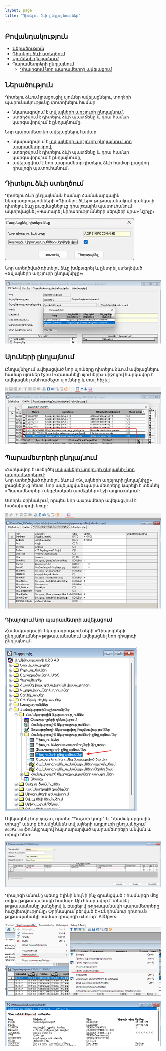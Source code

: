 ```yaml
---
layout: page
title: "Դիտելու ձևի ընդլայնումներ" 
---
```


## Բովանդակություն
* [Ներածություն](#ներածություն)
* [Դիտելու ձևի ստեղծում](#դիտելու-ձևի-ստեղծում)
* [Սյուների ընդլայնում](#սյուների-ընդլայնում)
* [Պարամետրերի ընդլայնում](#պարամետրերի-ընդլայնում)
  * [Դիալոգում նոր պարամետրի ավելացում](#դիալոգում-նոր-պարամետրի-ավելացում)

## Ներածություն

Դիտելու ձևում լրացուցիչ սյուներ ավելացնելու, տողերի պարունակությունը փոփոխելու համար 
- նկարագրվում է [տվյալների աղբյուրի ընդլայնում](ds_extender_guide.md),
- ստեղծվում է դիտելու ձևի պատճենը և դրա համար կարգավորվում է ընդլայնումը։

Նոր պարամետրեր ավելացնելու համար
- նկարագրվում է [տվյալների աղբյուրի ընդլայնում նոր պարամետրորով](ds_extender_param_guide.md),
- ստեղծվում է դիտելու ձևի պատճենը և դրա համար կարգավորվում է ընդլայնումը,
- ավելացվում է նոր պարամետր դիտելու ձևի համար բացվող դիալոգի պատուհանում։

## Դիտելու ձևի ստեղծում

Դիտելու ձևի ընդլայնման համար Համակարգային նկարագրությունների «Դիտելու ձևեր» թղթապանակում ցանկալի դիտելու ձևը բազմացնելուց դիալոգային պատուհանում ակտիվացնել «Կատարել կիրառությունների սերվերի վրա» նշիչը։

![alt pic](view_guide_multiply_view.png)

Նոր ստեղծված դիտելու ձևը խմբագրել և ընտրել ստեղծված «Տվյալների աղբյուրի ընդլայնիչը»։

![alt pic](view_guide_edit_extender.png)

## Սյուների ընդլայնում

Ընդլայնիչում ավելացված նոր սյուները դիտելու ձևում ավելացնելու համար սյուներ էջում «Հասանելի սյուների» միջոցով հարկավոր է ավելացնել անհրաժեշտ սյուները և տալ հիշել։

![alt pic](view_guide_add_extend_columns.png)

## Պարամետրերի ընդլայնում

Հարկավոր է ստեղծել [տվյալների աղբյուրի ընդլայնիչ նոր պարամետրերով](ds_extender_param_guide.md)։  
Նոր ստեղծված դիտելու ձևում «Տվյալների աղբյուրի ընդլայնիչը» լրացնելուց հետո, նոր ավելացված պարամետրերը կարելի է տեսնել «Պարամետրերի սկզբնական արժեքներ» էջի աղյուսակում։

Ստորև օրինակում, որպես նոր պարամետր ավելացվում է հաճախորդի կոդը։

![alt pic](ds_extender_param_guide_extend_params.png)

### Դիալոգում նոր պարամետրի ավելացում

Համակարգային նկարագրությունների «Դիալոգների ընդլայնումներ» թղթապանակում ավելացնել նոր դիալոգի ընդլայնում։

![alt pic](ds_extender_param_guide_dialog_extensions.png)

Ավելացնել նոր դաշտ, որտեղ "Դաշտի կոդը" և "Համակարգային տիպը" պետք է համընկնեն տվյալների աղբյուրի ընդլայնիչում `AddParam` ֆունկցիայով հայտարարված պարամետրերի անվան և տիպի հետ։

![alt pic](ds_extender_param_guide_dialog_extensions_create.png)

Դիալոգի անունը պետք է լինի նույնի ինչ գրանցված է համարգի մեջ տվյալ թղթապանակի համար։ 
Այն հնարավոր է տեսնել թղթապանակը կանչելով և բացելով թղթապանակի պարամետրերը հաշվետվությունը։ 
Օրինակում բերված է «Ընդհանուր դիտում» թղթապանակի համար դիալոգի անունը` AllOpers:

![alt pic](ds_extender_param_guide_folder_param.png)

![alt pic](ds_extender_param_guide_folder_param_name.png)




